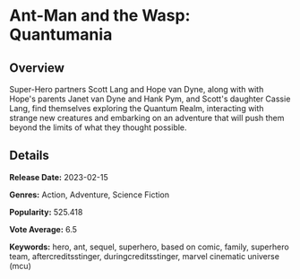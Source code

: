 # Ant-Man and the Wasp: Quantumania

## Overview

 Super-Hero partners Scott Lang and Hope van Dyne, along with with Hope's parents Janet van Dyne and Hank Pym, and Scott's daughter Cassie Lang, find themselves exploring the Quantum Realm, interacting with strange new creatures and embarking on an adventure that will push them beyond the limits of what they thought possible.

## Details

**Release Date:** 2023-02-15

**Genres:** Action, Adventure, Science Fiction

**Popularity:** 525.418

**Vote Average:** 6.5

**Keywords:** hero, ant, sequel, superhero, based on comic, family, superhero team, aftercreditsstinger, duringcreditsstinger, marvel cinematic universe (mcu)

